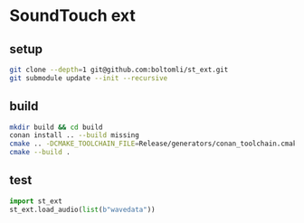 # SoundTouch ext

## setup

```sh
git clone --depth=1 git@github.com:boltomli/st_ext.git
git submodule update --init --recursive
```

## build

```sh
mkdir build && cd build
conan install .. --build missing
cmake .. -DCMAKE_TOOLCHAIN_FILE=Release/generators/conan_toolchain.cmake -DCMAKE_BUILD_TYPE=Release
cmake --build .
```

## test

```python
import st_ext
st_ext.load_audio(list(b"wavedata"))
```
